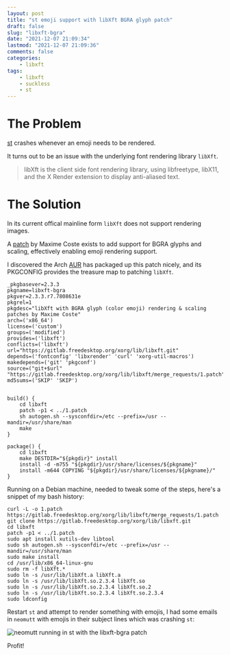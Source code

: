 ```yaml
---
layout: post
title: "st emoji support with libXft BGRA glyph patch"
draft: false
slug: "libxft-bgra"
date: "2021-12-07 21:09:34"
lastmod: "2021-12-07 21:09:36"
comments: false
categories:
    - libxft
tags:
    - libxft
    - suckless
    - st
---
```


# The Problem

[st](https://st.suckless.org/) crashes whenever an emoji needs to be rendered.

It turns out to be an issue with the underlying font rendering library `libXft`.

> libXft is the client side font rendering library, using libfreetype, libX11, and the X Render extension to display anti-aliased text.

# The Solution

In its current offical mainline form `libXft` does not support rendering images.

A [patch](https://gitlab.freedesktop.org/xorg/lib/libxft/-/merge_requests/1) by Maxime Coste exists to add support for BGRA glyphs and scaling, effectively enabling emoji rendering support.

I discovered the Arch [AUR](https://aur.archlinux.org/cgit/aur.git/tree/PKGBUILD?h=libxft-bgra) has packaged up this patch nicely, and its PKGCONFIG provides the treasure map to patching `libXft`.

```
_pkgbasever=2.3.3
pkgname=libxft-bgra
pkgver=2.3.3.r7.7808631e
pkgrel=1
pkgdesc="libXft with BGRA glyph (color emoji) rendering & scaling patches by Maxime Coste"
arch=('x86_64')
license=('custom')
groups=('modified')
provides=('libxft')
conflicts=('libxft')
url="https://gitlab.freedesktop.org/xorg/lib/libxft.git"
depends=('fontconfig' 'libxrender' 'curl' 'xorg-util-macros')
makedepends=('git' 'pkgconf')
source=("git+$url" "https://gitlab.freedesktop.org/xorg/lib/libxft/merge_requests/1.patch")
md5sums=('SKIP' 'SKIP')


build() {
    cd libxft
    patch -p1 < ../1.patch
    sh autogen.sh --sysconfdir=/etc --prefix=/usr --mandir=/usr/share/man
    make
}

package() {
    cd libxft
    make DESTDIR="${pkgdir}" install
    install -d -m755 "${pkgdir}/usr/share/licenses/${pkgname}"
    install -m644 COPYING "${pkgdir}/usr/share/licenses/${pkgname}/"
}
```

Running on a Debian machine, needed to tweak some of the steps, here's a snippet of my bash history:

```
curl -L -o 1.patch https://gitlab.freedesktop.org/xorg/lib/libxft/merge_requests/1.patch
git clone https://gitlab.freedesktop.org/xorg/lib/libxft.git
cd libxft
patch -p1 < ../1.patch
sudo apt install xutils-dev libtool
sudo sh autogen.sh --sysconfdir=/etc --prefix=/usr --mandir=/usr/share/man
sudo make install
cd /usr/lib/x86_64-linux-gnu
sudo rm -f libXft.*
sudo ln -s /usr/lib/libXft.a libXft.a
sudo ln -s /usr/lib/libXft.so.2.3.4 libXft.so
sudo ln -s /usr/lib/libXft.so.2.3.4 libXft.so.2
sudo ln -s /usr/lib/libXft.so.2.3.4 libXft.so.2.3.4
sudo ldconfig
```

Restart `st` and attempt to render something with emojis, I had some emails in `neomutt` with emojis in their subject lines which was crashing `st`:

![neomutt running in st with the libxft-bgra patch](/images/libxft-bgra.png)

Profit!
